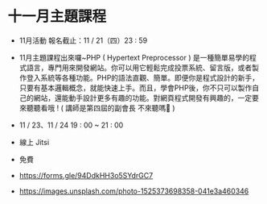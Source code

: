 # 十一月主題課程

* 11月活動  報名截止：11 / 21（四）23 : 59
* 11月主題課程出來囉~PHP ( Hypertext Preprocessor ) 是一種簡單易學的程式語言，專門用來開發網站。你可以用它輕鬆完成投票系統、留言版，或者製作登入系統等各種功能。PHP的語法直觀、簡單。即便你是程式設計的新手，只要有基本邏輯概念，就能快速上手。而且，學會PHP後，你不只可以製作自己的網站，還能動手設計更多有趣的功能。對網頁程式開發有興趣的，一定要來聽聽看哦 ! ( 講師是第四屆的副會長 不來聽嗎👀 )

* 11 / 23、11 / 24  19 : 00  ~  21 : 00
*   線上 Jitsi  
*   免費
*   https://forms.gle/94DdkHH3o5SYdrGC7
*   https://images.unsplash.com/photo-1525373698358-041e3a460346
